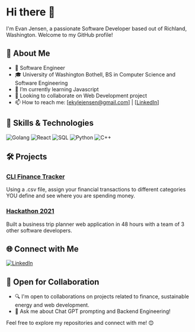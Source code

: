 # Hi there 👋


I'm Evan Jensen, a passionate Software Developer based out of Richland, Washington. Welcome to my GitHub profile!

## 🚀 About Me

- 💼 Software Engineer
- 🎓 University of Washington Bothell, BS in Computer Science and Software Engineering
- 🌱 I’m currently learning Javascript
- 👯 Looking to collaborate on Web Development project
- 📫 How to reach me: [ekylejensen@gmail.com] | [[LinkedIn](https://www.linkedin.com/in/evan-k-jensen/)]

## 🔧 Skills & Technologies

![Golang](https://img.shields.io/badge/-JavaScript-yellow?style=flat&logo=javascript&logoColor=white)
![React](https://img.shields.io/badge/-React-blue?style=flat&logo=react&logoColor=white)
![SQL](https://img.shields.io/badge/-Node.js-green?style=flat&logo=node.js&logoColor=white)
![Python](https://img.shields.io/badge/-Python-green?style=flat&logo=python&logoColor=white)
![C++](https://img.shields.io/badge/-C++-blue?style=flat&logo=c%2B%2B&logoColor=white)


<!-- Add more skills and technologies -->

## 🛠️ Projects

### [CLI Finance Tracker](https://github.com/evanJensengit/finance_csv_parser)

Using a .csv file, assign your financial transactions to different categories YOU define and see where you are spending money.

<!--![Project 1 Image/GIF](Link to Image or GIF) -->

### [Hackathon 2021](https://github.com/evanJensengit/uwb-hackathon-2021)

Built a business trip planner web application in 48 hours with a team of 3 other software developers. 

<!--![Project 2 Image/GIF](Link to Image or GIF) -->

<!-- Add more projects as needed 

## 📈 GitHub Stats

![Your GitHub Stats](https://github-readme-stats.vercel.app/api?username=your-username&show_icons=true&count_private=true&hide=contribs,prs&theme=radical)
-->
## 🌐 Connect with Me

<!--[![Website](https://img.shields.io/badge/-Portfolio-yellow?style=flat&logo=google-chrome&logoColor=white)](Your Portfolio Link) 
[![Twitter](https://img.shields.io/badge/-Twitter-lightblue?style=flat&logo=twitter&logoColor=white)](Your Twitter Profile Link)-->
[![LinkedIn](https://img.shields.io/badge/-LinkedIn-blue?style=flat&logo=linkedin&logoColor=white)](https://www.linkedin.com/in/evan-k-jensen/)


## 🤝 Open for Collaboration

- 🔍 I'm open to collaborations on projects related to finance, sustainable energy and web development.
- 💬 Ask me about Chat GPT prompting and Backend Engineering!

Feel free to explore my repositories and connect with me! 😊
<!--
**evanJensengit/evanJensengit** is a ✨ _special_ ✨ repository because its `README.md` (this file) appears on your GitHub profile.

Here are some ideas to get you started:

- 🔭 I’m currently working on ...
- 🌱 I’m currently learning ...
- 👯 I’m looking to collaborate on ...
- 🤔 I’m looking for help with ...
- 💬 Ask me about ...
- 📫 How to reach me: ...
- 😄 Pronouns: ...
- ⚡ Fun fact: ...
-->
